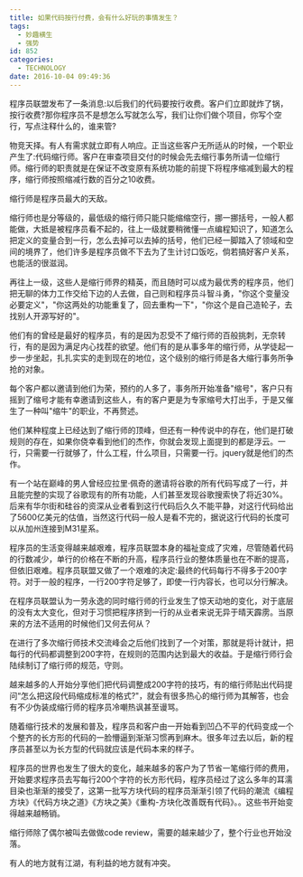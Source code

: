 ```yaml
---
title: 如果代码按行付费，会有什么好玩的事情发生？
tags:
  - 妙趣横生
  - 强势
id: 852
categories:
  - TECHNOLOGY
date: 2016-10-04 09:49:36
---
```


程序员联盟发布了一条消息:以后我们的代码要按行收费。客户们立即就炸了锅，按行收费?那你程序员不是想怎么写就怎么写，我们让你们做个项目，你写个空行，写点注释什么的，谁来管?

<!--more-->

物竞天择。有人有需求就立即有人响应。正当这些客户无所适从的时候，一个职业产生了:代码缩行师。客户在审查项目交付的时候会先去缩行事务所请一位缩行师。缩行师的职责就是在保证不改变原有系统功能的前提下将程序缩减到最大的程序，缩行师按照缩减行数的百分之10收费。

缩行师是程序员最大的天敌。

缩行师也是分等级的，最低级的缩行师只能只能缩缩空行，挪一挪括号，一般人都能做，大抵是被程序员看不起的，往上一级就要稍微懂一点编程知识了，知道怎么把定义的变量合到一行，怎么去掉可以去掉的括号，他们已经一脚踏入了领域和空间的境界了，他们许多是程序员做不下去为了生计讨口饭吃，倘若搞好客户关系，也能活的很滋润。

再往上一级，这些人是缩行师界的精英，而且随时可以成为最优秀的程序员，他们把无聊的体力工作交给下边的人去做，自己则和程序员斗智斗勇，"你这个变量没必要定义"，"你这两处的功能重复了，回去重构一下"，"你这个是自己造轮子，去找别人开源写好的"。

他们有的曾经是最好的程序员，有的是因为忍受不了缩行师的百般挑刺，无奈转行，有的是因为满足内心找茬的欲望。他们有的是从事多年的缩行师，从学徒起一步一步坐起，扎扎实实的走到现在的地位，这个级别的缩行师是各大缩行事务所争抢的对象。

每个客户都以邀请到他们为荣，预约的人多了，事务所开始准备"缩号"，客户只有摇到了缩号才能有幸邀请到这些人，有的客户更是为专家缩号大打出手，于是又催生了一种叫"缩牛"的职业，不再赘述。

他们某种程度上已经达到了缩行师的顶峰，但还有一种传说中的存在，他们是打破规则的存在，如果你侥幸看到他们的杰作，你就会发现上面提到的都是浮云。一行，只需要一行就够了，什么工程，什么项目，只需要一行。jquery就是他们的杰作。

有一个站在巅峰的男人曾经应拉里·佩奇的邀请将谷歌的所有代码写成了一行，并且能完整的实现了谷歌现有的所有功能，人们甚至发现谷歌搜索快了将近30%。后来有华尔街和硅谷的资深从业者看到这行代码后久久不能平静，对这行代码给出了5600亿美元的估值，当然这行代码一般人是看不完的，据说这行代码的长度可以从加州连接到M31星系。

程序员的生活变得越来越艰难，程序员联盟本身的福祉变成了灾难，尽管随着代码的行数减少，单行的价格在不断的升高，程序员行业的整体质量也在不断的提高，但依旧艰难。程序员联盟又做了一个艰难的决定:最终的代码每行不得多于200字符。对于一般的程序，一行200字符足够了，即使一行内容长，也可以分行解决。

在程序员联盟认为一劳永逸的同时缩行师的行业发生了惊天动地的变化，对于底层的没有太大变化，但对于习惯把程序挤到一行的从业者来说无异于晴天霹雳。当原来的方法不适用的时候他们又何去何从？

在进行了多次缩行师技术交流峰会之后他们找到了一个对策，那就是将计就计，把每行的代码都调整到200字符，在规则的范围内达到最大的收益。于是缩行师行会陆续制订了缩行师的规范，守则。

越来越多的人开始分享他们把代码调整成200字符的技巧，有的缩行师贴出代码提问“怎么把这段代码缩成标准的格式?"，就会有很多热心的缩行师为其解答，也会有不少伪装成缩行师的程序员冷嘲热讽甚至谩骂。

随着缩行技术的发展和普及，程序员和客户由一开始看到凹凸不平的代码变成一个个整齐的长方形的代码的一脸懵逼到渐渐习惯再到麻木。很多年过去以后，新的程序员甚至以为长方型的代码就应该是代码本来的样子。

程序员的世界也发生了很大的变化，越来越多的客户为了节省一笔缩行师的费用，开始要求程序员去写每行200个字符的长方形代码，程序员经过了这么多年的耳濡目染也渐渐的接受了，这第一批写方块代码的程序员渐渐引领了代码的潮流《编程方块》《代码方块之道》《方块之美》《重构-方块化改善既有代码》。。这些书开始变得越来越畅销。

缩行师除了偶尔被叫去做做code review，需要的越来越少了，整个行业也开始没落。

有人的地方就有江湖，有利益的地方就有冲突。